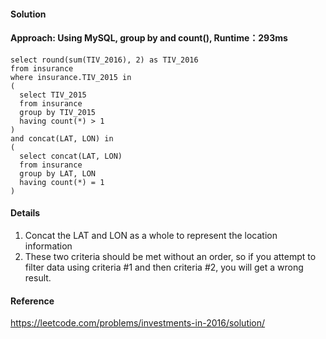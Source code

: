#### Solution
#### Approach: Using MySQL, group by and count(), Runtime：293ms
```MySQL
select round(sum(TIV_2016), 2) as TIV_2016
from insurance
where insurance.TIV_2015 in 
(
  select TIV_2015
  from insurance 
  group by TIV_2015
  having count(*) > 1
)
and concat(LAT, LON) in 
(
  select concat(LAT, LON)
  from insurance
  group by LAT, LON
  having count(*) = 1
)
```

#### Details
1. Concat the LAT and LON as a whole to represent the location information  
2. These two criteria should be met without an order, so if you attempt to filter data using criteria #1 
and then criteria #2, you will get a wrong result.  

#### Reference
<https://leetcode.com/problems/investments-in-2016/solution/>
